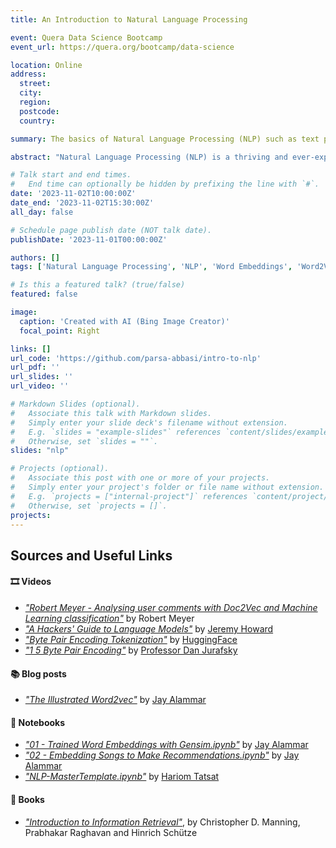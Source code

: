 ```yaml
---
title: An Introduction to Natural Language Processing

event: Quera Data Science Bootcamp
event_url: https://quera.org/bootcamp/data-science

location: Online
address:
  street: 
  city: 
  region: 
  postcode: 
  country: 

summary: The basics of Natural Language Processing (NLP) such as text processing, text representation, text classification, embeddings, and more is covered in this presentation.

abstract: "Natural Language Processing (NLP) is a thriving and ever-expanding field of study. We will cover the fundamentals of NLP in this session, including text processing, text representation, text classification, embeddings, and more. We'll also look at some of the most popular NLP libraries, including NLTK, Gensim, SpaCy, and HuggingFace. In addition, we will get our hands dirty by developing several real-world NLP tasks. The purpose of this session is to provide you with a solid foundation of the NLP area before delving deeper into sequential deep learning models like RNNs, LSTMs, and Transformers."

# Talk start and end times.
#   End time can optionally be hidden by prefixing the line with `#`.
date: '2023-11-02T10:00:00Z'
date_end: '2023-11-02T15:30:00Z'
all_day: false

# Schedule page publish date (NOT talk date).
publishDate: '2023-11-01T00:00:00Z'

authors: []
tags: ['Natural Language Processing', 'NLP', 'Word Embeddings', 'Word2Vec', 'Gensim', 'SpaCy', 'Text Classification', 'Text Similarity', 'Text Summarization', 'Text Generation', 'Sentiment Analysis', 'NLTK', 'HuggingFace', 'tiktoken']

# Is this a featured talk? (true/false)
featured: false

image:
  caption: 'Created with AI (Bing Image Creator)'
  focal_point: Right

links: []
url_code: 'https://github.com/parsa-abbasi/intro-to-nlp'
url_pdf: ''
url_slides: ''
url_video: ''

# Markdown Slides (optional).
#   Associate this talk with Markdown slides.
#   Simply enter your slide deck's filename without extension.
#   E.g. `slides = "example-slides"` references `content/slides/example-slides.md`.
#   Otherwise, set `slides = ""`.
slides: "nlp"

# Projects (optional).
#   Associate this post with one or more of your projects.
#   Simply enter your project's folder or file name without extension.
#   E.g. `projects = ["internal-project"]` references `content/project/deep-learning/index.md`.
#   Otherwise, set `projects = []`.
projects:
---
```


## Sources and Useful Links
#### 🎞️ Videos
* [*"Robert Meyer - Analysing user comments with Doc2Vec and Machine Learning classification"*](https://youtu.be/zFScws0mb7M?si=NTMgfmQwYBvDfAHu) by Robert Meyer
* [*"A Hackers' Guide to Language Models"*](https://youtu.be/jkrNMKz9pWU) by [Jeremy Howard](https://www.youtube.com/@howardjeremyp)
* [*"Byte Pair Encoding Tokenization"*](https://youtu.be/HEikzVL-lZU?si=i70bpd11fzL-z7Pp) by [HuggingFace](https://www.youtube.com/@HuggingFace)
* [*"1 5 Byte Pair Encoding"*](https://youtu.be/tOMjTCO0htA?si=n_NoW7JTQZfRv0jg) by [Professor Dan Jurafsky](https://twitter.com/jurafsky)
#### 📚 Blog posts 
* [*"The Illustrated Word2vec"*](https://jalammar.github.io/illustrated-word2vec/) by [Jay Alammar](https://jalammar.github.io)
#### 📄 Notebooks
* [*"01 - Trained Word Embeddings with Gensim.ipynb"*](https://colab.research.google.com/github/jalammar/jalammar.github.io/blob/master/notebooks/nlp/01_Exploring_Word_Embeddings.ipynb) by [Jay Alammar](https://jalammar.github.io)
* [*"02 - Embedding Songs to Make Recommendations.ipynb"*](https://colab.research.google.com/github/jalammar/jalammar.github.io/blob/master/notebooks/nlp/02_Song_Embeddings.ipynb) by [Jay Alammar](https://jalammar.github.io)
* [*"NLP-MasterTemplate.ipynb"*](https://github.com/sharavsambuu/fin-ml_by_tatsath/blob/master/Chapter%2010%20-%20Natural%20Language%20Processing/NLP-MasterTemplate.ipynb) by [Hariom Tatsat](https://github.com/tatsath)
#### 📖 Books
* [*"Introduction to Information Retrieval"*](https://nlp.stanford.edu/IR-book/), by Christopher D. Manning, Prabhakar Raghavan and Hinrich Schütze